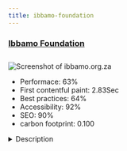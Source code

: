 ```yaml
---
title: ibbamo-foundation
---
```


<div style="height: 3rem">
  <a href="http://www.ibbamo.org.za"><h3>Ibbamo Foundation</h3></a>
</div>
<img loading="lazy" src="/images/thumbs/ibbamo.org.za.jpg" alt="Screenshot of ibbamo.org.za" />
<ul>
  <li>Performace: 63%</li>
  <li>
    First contentful paint:
    2.83Sec
  </li>
  <li>Best practices: 64%</li>
  <li>Accessibility: 92%</li>
  <li>SEO: 90%</li>
  <li>carbon footprint: 0.100</li>
</ul>
<details>
  <summary>Description</summary>
  <p>The foundation was formed in 2009 by Mr James Makamba, who was inspired by the historical presidential election of Barack Obama and the particular role that quality education played in the Obama couple’s life.</p>
</details>

